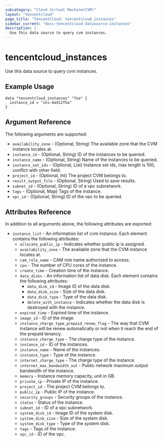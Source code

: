 ```yaml
---
subcategory: "Cloud Virtual Machine(CVM)"
layout: "tencentcloud"
page_title: "TencentCloud: tencentcloud_instances"
sidebar_current: "docs-tencentcloud-datasource-instances"
description: |-
  Use this data source to query cvm instances.
---
```


# tencentcloud_instances

Use this data source to query cvm instances.

## Example Usage

```hcl
data "tencentcloud_instances" "foo" {
  instance_id = "ins-da412f5a"
}
```

## Argument Reference

The following arguments are supported:

* `availability_zone` - (Optional, String) The available zone that the CVM instance locates at.
* `instance_id` - (Optional, String) ID of the instances to be queried.
* `instance_name` - (Optional, String) Name of the instances to be queried.
* `instance_set_ids` - (Optional, List) Instance set ids, max length is 100, conflict with other field.
* `project_id` - (Optional, Int) The project CVM belongs to.
* `result_output_file` - (Optional, String) Used to save results.
* `subnet_id` - (Optional, String) ID of a vpc subnetwork.
* `tags` - (Optional, Map) Tags of the instance.
* `vpc_id` - (Optional, String) ID of the vpc to be queried.

## Attributes Reference

In addition to all arguments above, the following attributes are exported:

* `instance_list` - An information list of cvm instance. Each element contains the following attributes:
  * `allocate_public_ip` - Indicates whether public ip is assigned.
  * `availability_zone` - The available zone that the CVM instance locates at.
  * `cam_role_name` - CAM role name authorized to access.
  * `cpu` - The number of CPU cores of the instance.
  * `create_time` - Creation time of the instance.
  * `data_disks` - An information list of data disk. Each element contains the following attributes:
    * `data_disk_id` - Image ID of the data disk.
    * `data_disk_size` - Size of the data disk.
    * `data_disk_type` - Type of the data disk.
    * `delete_with_instance` - Indicates whether the data disk is destroyed with the instance.
  * `expired_time` - Expired time of the instance.
  * `image_id` - ID of the image.
  * `instance_charge_type_prepaid_renew_flag` - The way that CVM instance will be renew automatically or not when it reach the end of the prepaid tenancy.
  * `instance_charge_type` - The charge type of the instance.
  * `instance_id` - ID of the instances.
  * `instance_name` - Name of the instances.
  * `instance_type` - Type of the instance.
  * `internet_charge_type` - The charge type of the instance.
  * `internet_max_bandwidth_out` - Public network maximum output bandwidth of the instance.
  * `memory` - Instance memory capacity, unit in GB.
  * `private_ip` - Private IP of the instance.
  * `project_id` - The project CVM belongs to.
  * `public_ip` - Public IP of the instance.
  * `security_groups` - Security groups of the instance.
  * `status` - Status of the instance.
  * `subnet_id` - ID of a vpc subnetwork.
  * `system_disk_id` - Image ID of the system disk.
  * `system_disk_size` - Size of the system disk.
  * `system_disk_type` - Type of the system disk.
  * `tags` - Tags of the instance.
  * `vpc_id` - ID of the vpc.


